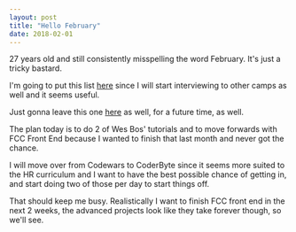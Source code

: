 ```yaml
---
layout: post
title: "Hello February"
date: 2018-02-01
---
```


27 years old and still consistently misspelling the word February. It's just a tricky bastard.

I'm going to put this list <a href="https://www.coursereport.com/blog/10-questions-you-should-be-asking-in-your-code-school-interview">here</a> since I will start interviewing to other camps as well and it seems useful.

Just gonna leave this one <a href="https://coderbyte.com/algorithm/10-common-javascript-interview-questions">here<a/> as well, for a future time, as well. 

The plan today is to do 2 of Wes Bos' tutorials and to move forwards with FCC Front End because I wanted to finish that last month and never got the chance.

I will move over from Codewars to CoderByte since it seems more suited to the HR curriculum and I want to have the best possible chance of getting in, and start doing two of those per day to start things off.

That should keep me busy. Realistically I want to finish FCC front end in the next 2 weeks, the advanced projects look like they take forever though, so we'll see.
